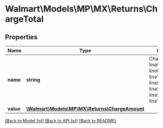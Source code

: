 # Walmart\Models\MP\MX\Returns\ChargeTotal

## Properties

Name | Type | Description | Notes
------------ | ------------- | ------------- | -------------
**name** | **string** | Charge Names: lineUnitPrice, lineProductTaxes, lineTotalTaxes, lineRestockingFee, lineShippingFee, lineSubTotal, lineTotal. |
**value** | [**\Walmart\Models\MP\MX\Returns\ChargeAmount**](ChargeAmount.md) |  |


[[Back to Model list]](./) [[Back to API list]](../../../../../README.md#supported-apis) [[Back to README]](../../../../../README.md)
